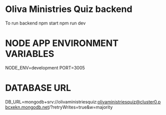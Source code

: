 # Oliva Ministries Quiz backend
To run backend
npm start
npm run dev

# NODE APP ENVIRONMENT VARIABLES
NODE_ENV=development
PORT=3005


# DATABASE URL
DB_URL=mongodb+srv://olivaministriesquiz:olivaministriesquiz@cluster0.pbcxekn.mongodb.net/?retryWrites=true&w=majority

